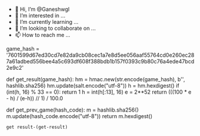 - 👋 Hi, I’m @Ganeshwgl
- 👀 I’m interested in ...
- 🌱 I’m currently learning ...
- 💞️ I’m looking to collaborate on ...
- 📫 How to reach me ...

<!---
Ganeshwgl/Ganeshwgl is a ✨ special ✨ repository because its `README.md` (this file) appears on your GitHub profile.
You can click the Preview link to take a look at your changes.
--->
game_hash = '7601599d67ed30cd7e82da9cb08cec1a7e8d5ee056aaf55764cd0e260ec287a61adbed556bee4a5c693df608f388bdb1b157f0393c9b80c76a4ede47bcd2e9c2'

def get_result(game_hash):
    hm = hmac.new(str.encode(game_hash), b'', hashlib.sha256)
    hm.update(salt.encode("utf-8"))
    h = hm.hexdigest()
    if (int(h, 16) % 33 == 0):
        return 1
    h = int(h[:13], 16)
    e = 2**52
    return (((100 * e - h) / (e-h)) // 1) / 100.0

def get_prev_game(hash_code):
    m = hashlib.sha256()
    m.update(hash_code.encode("utf-8"))
    return m.hexdigest()
    
    get result-(get-result)
